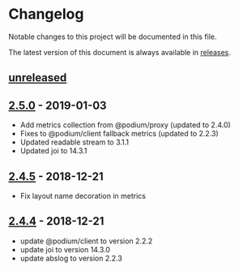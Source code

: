 # Changelog

Notable changes to this project will be documented in this file.

The latest version of this document is always available in [releases][releases-url].

## [unreleased]

## [2.5.0] - 2019-01-03

-   Add metrics collection from @podium/proxy (updated to 2.4.0)
-   Fixes to @podium/client fallback metrics (updated to 2.2.3)
-   Updated readable stream to 3.1.1
-   Updated joi to 14.3.1

## [2.4.5] - 2018-12-21

-   Fix layout name decoration in metrics

## [2.4.4] - 2018-12-21

-   update @podium/client to version 2.2.2
-   update joi to version 14.3.0
-   update abslog to version 2.2.3

[unreleased]: https://github.schibsted.io/Podium/layout/compare/v2.5.0...HEAD
[2.5.0]: https://github.schibsted.io/Podium/layout/compare/v2.4.5...v2.5.0
[2.4.5]: https://github.schibsted.io/Podium/layout/compare/v2.4.4...v2.4.5
[2.4.4]: https://github.schibsted.io/Podium/layout/compare/v2.4.3...v2.4.4
[releases-url]: https://github.schibsted.io/Podium/layout/blob/master/CHANGELOG.md
